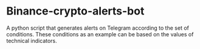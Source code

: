 # Binance-crypto-alerts-bot
A python script that generates alerts on Telegram according to the set of conditions. These conditions as an example can be based on the values of technical indicators.
